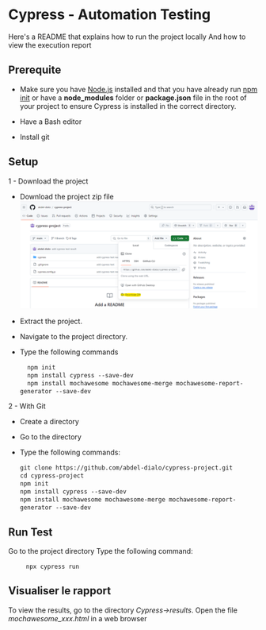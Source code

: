 # Cypress - Automation Testing

  Here's a README that explains how to run the project locally And how to view the execution report

## Prerequite

- Make sure you have [Node.js](https://docs.cypress.io/guides/getting-started/installing-cypress#Installing-Nodejs) installed and that you have already run [npm init](https://docs.npmjs.com/cli/v10/commands/npm-init) or have a **node_modules** folder or **package.json** file in the root of your project to ensure Cypress is installed in the correct directory.

- Have a Bash editor
- Install git

## Setup
1 - Download the project

- Download the project zip file
  ![alt text](images/image.png)
- Extract the project.
- Navigate to the project directory.
- Type the following commands



    ```
      npm init
      npm install cypress --save-dev
      npm install mochawesome mochawesome-merge mochawesome-report-generator --save-dev

     ```



2 - With Git
- Create a directory
- Go to the directory
- Type the following commands:

     ```
     git clone https://github.com/abdel-dialo/cypress-project.git
     cd cypress-project
     npm init
     npm install cypress --save-dev
     npm install mochawesome mochawesome-merge mochawesome-report-generator --save-dev

     ```
 
 ##  Run Test
Go to the project directory
Type the following command:


```
     npx cypress run
```
## Visualiser le rapport
   To view the results, go to the directory _Cypress->results_.
   Open the file _mochawesome_xxx.html_ in a web browser



